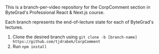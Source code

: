 This is a branch-per-video repository for the CorpComment section in ByteGrad's Professional React & Next.js course.

Each branch represents the end-of-lecture state for each of ByteGrad's lectures.
1. Clone the desired branch using `git clone -b [branch-name] https://github.com/tjdrabek/CorpComment`
2. Run `npm install`
